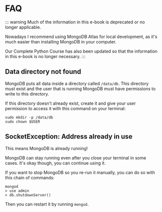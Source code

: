 # FAQ

::: warning
Much of the information in this e-book is deprecated or no longer applicable.

Nowadays I recommend using MongoDB Atlas for local development, as it's much easier than installing MongoDB in your computer.

Our Complete Python Course has also been updated so that the information in this e-book is no longer necessary.
:::

## Data directory not found

MongoDB puts all data inside a directory called `/data/db`. This directory must exist and the user that is running MongoDB must have permissions to write to this directory.

If this directory doesn't already exist, create it and give your user permission to access it with this command on your terminal:

```
sudo mkdir -p /data/db
sudo chown $USER
```

## SocketException: Address already in use

This means MongoDB is already running!

MongoDB can stay running even after you close your terminal in some cases. It's okay though, you can continue using it.

If you want to stop MongoDB so you re-run it manually, you can do so with this chain of commands:

```
mongod
> use admin
> db.shutdownServer()
```

Then you can restart it by running `mongod`.